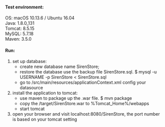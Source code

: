 #### Test environment:  
OS: macOS 10.13.6 / Ubuntu 16.04  
Java: 1.8.0_131  
Tomcat: 8.5.15  
MySQL: 5.7.18  
Maven: 3.5.0  

#### Run:  
1. set up database:
    * create new database name SirenStore;
    * restore the database use the backup file SirenStore.sql.  $ mysql -u USERNAME -p SirenStore < SirenStore.sql
    * go to /src/main/resources/applicationContext.xml config your datasource
2. install the application to tomcat:
    * use maven to package up the .war file.  $ mvn package
    * copy the /target/SirenStore.war to %Tomcat_Home%/webapps
    * start tomcat
3. open your browser and visit localhost:8080/SirenStore, the port number is based on your tomcat setting
